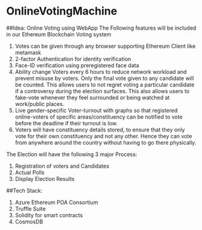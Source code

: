 # OnlineVotingMachine
##Idea:
Online Voting using WebApp
The Following features will be included in our Ethereum Blockchain Voting system

1. Votes can be given through any browser supporting Ethereum Client like metamask
2. 2-factor Authentication for identity verification
3. Face-ID verification using preregistered face data
4. Ability change Voters every 6 hours to reduce network workload and prevent misuse by voters. Only the final vote given to any candidate will be counted.
This allows users to not regret voting a particular candidate if a controversy during the election surfaces. This also allows users to fake-vote whenever they feel surrounded or being watched at work/public places. 
5. Live gender-specific Voter-turnout with graphs so that registered online-voters of specific areas/constituency can be notified to vote before the deadline if their turnout is low.
6. Voters will have constituency details stored, to ensure that they only vote for their own constituency and not any other. Hence they can vote from anywhere around the country without having to go there physically.

The Election will have the following 3 major Process:
1. Registration of voters and Candidates
2. Actual Polls
3. Display Election Results 

##Tech Stack:
1. Azure Ethereum POA Consortium
2. Truffle Suite
3. Solidity for smart contracts
4. CosmosDB
